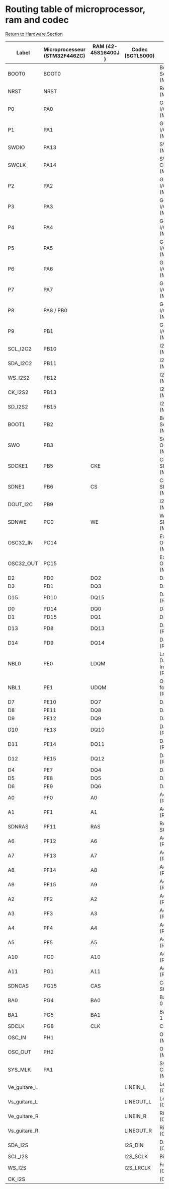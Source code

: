 # Routing table of microprocessor, ram and codec
[Return to Hardware Section](https://github.com/lucacros/2324_Projet2A_PedaleGuitare/tree/Hardware-Section)

| Label           | Microprocesseur (STM32F446ZC) | RAM (42-45S16400J )  | Codec (SGTL5000) | Description                                |
|-----------------|------------------------|-------|-------|--------------------------------------------|
| BOOT0           | BOOT0                  |       |       | Boot Mode Selection (Microprocessor)       |
| NRST            | NRST                   |       |       | Reset (Microprocessor)                     |
| P0              | PA0                    |       |       | General Purpose I/O (Microprocessor)       |
| P1              | PA1                    |       |       | General Purpose I/O (Microprocessor)       |
| SWDIO           | PA13                   |       |       | SWD Debug I/O (Microprocessor)             |
| SWCLK           | PA14                   |       |       | SWD Debug Clock (Microprocessor)           |
| P2              | PA2                    |       |       | General Purpose I/O (Microprocessor)       |
| P3              | PA3                    |       |       | General Purpose I/O (Microprocessor)       |
| P4              | PA4                    |       |       | General Purpose I/O (Microprocessor)       |
| P5              | PA5                    |       |       | General Purpose I/O (Microprocessor)       |
| P6              | PA6                    |       |       | General Purpose I/O (Microprocessor)       |
| P7              | PA7                    |       |       | General Purpose I/O (Microprocessor)       |
| P8              | PA8 / PB0               |       |       | General Purpose I/O (Microprocessor)       |
| P9              | PB1                    |       |       | General Purpose I/O (Microprocessor)       |
| SCL_I2C2        | PB10                   |       |       | I2C Clock (Microprocessor)                 |
| SDA_I2C2        | PB11                   |       |       | I2C Data (Microprocessor)                  |
| WS_I2S2         | PB12                   |       |       | I2S Word Select (Microprocessor)           |
| CK_I2S2         | PB13                   |       |       | I2S Clock (Microprocessor)                 |
| SD_I2S2         | PB15                   |       |       | I2S Data (Microprocessor)                  |
| BOOT1           | PB2                    |       |       | Boot Mode Selection (Microprocessor)       |
| SWO             | PB3                    |       |       | Serial Wire Output (Microprocessor)        |
| SDCKE1          | PB5                    | CKE   |       | Clock Enable for SDRAM (Microprocessor)   |
| SDNE1           | PB6                    | CS    |       | Chip Select for SDRAM (Microprocessor)    |
| DOUT_I2C        | PB9                    |       |       | I2C Data Output (Microprocessor)           |
| SDNWE           | PC0                    | WE    |       | Write Enable for SDRAM (Microprocessor)   |
| OSC32_IN        | PC14                   |       |       | External 32 kHz Oscillator Input (Microprocessor) |
| OSC32_OUT       | PC15                   |       |       | External 32 kHz Oscillator Output (Microprocessor) |
| D2              | PD0                    | DQ2   |       | Data Bit 2 (RAM)                          |
| D3              | PD1                    | DQ3   |       | Data Bit 3 (RAM)                          |
| D15             | PD10                   | DQ15  |       | Data Bit 15 (RAM)                         |
| D0              | PD14                   | DQ0   |       | Data Bit 0 (RAM)                          |
| D1              | PD15                   | DQ1   |       | Data Bit 1 (RAM)                          |
| D13             | PD8                    | DQ13  |       | Data Bit 13 (RAM)                         |
| D14             | PD9                    | DQ14  |       | Data Bit 14 (RAM)                         |
| NBL0            | PE0                    | LDQM  |       | Latch Enable Data Input/Output (RAM)     |
| NBL1            | PE1                    | UDQM  |       | Output Enable for Data Output (RAM)      |
| D7              | PE10                   | DQ7   |       | Data Bit 7 (RAM)                          |
| D8              | PE11                   | DQ8   |       | Data Bit 8 (RAM)                          |
| D9              | PE12                   | DQ9   |       | Data Bit 9 (RAM)                          |
| D10             | PE13                   | DQ10  |       | Data Bit 10 (RAM)                         |
| D11             | PE14                   | DQ11  |       | Data Bit 11 (RAM)                         |
| D12             | PE15                   | DQ12  |       | Data Bit 12 (RAM)                         |
| D4              | PE7                    | DQ4   |       | Data Bit 4 (RAM)                          |
| D5              | PE8                    | DQ5   |       | Data Bit 5 (RAM)                          |
| D6              | PE9                    | DQ6   |       | Data Bit 6 (RAM)                          |
| A0              | PF0                    | A0    |       | Address Bit 0 (RAM)                       |
| A1              | PF1                    | A1    |       | Address Bit 1 (RAM)                       |
| SDNRAS          | PF11                   | RAS   |       | Row Address Strobe (RAM)                 |
| A6              | PF12                   | A6    |       | Address Bit 6 (RAM)                       |
| A7              | PF13                   | A7    |       | Address Bit 7 (RAM)                       |
| A8              | PF14                   | A8    |       | Address Bit 8 (RAM)                       |
| A9              | PF15                   | A9    |       | Address Bit 9 (RAM)                       |
| A2              | PF2                    | A2    |       | Address Bit 2 (RAM)                       |
| A3              | PF3                    | A3    |       | Address Bit 3 (RAM)                       |
| A4              | PF4                    | A4    |       | Address Bit 4 (RAM)                       |
| A5              | PF5                    | A5    |       | Address Bit 5 (RAM)                       |
| A10             | PG0                    | A10   |       | Address Bit 10 (RAM)                      |
| A11             | PG1                    | A11   |       | Address Bit 11 (RAM)                      |
| SDNCAS          | PG15                   | CAS   |       | Column Address Strobe (RAM)              |
| BA0             | PG4                    | BA0   |       | Bank Address Bit 0 (RAM)                 |
| BA1             | PG5                    | BA1   |       | Bank Address Bit 1 (RAM)                 |
| SDCLK           | PG8                    | CLK   |       | Clock (RAM)                              |
| OSC_IN          | PH1                    |       |       | Oscillator Input (Microprocessor)         |
| OSC_OUT         | PH2                    |       |       | Oscillator Output (Microprocessor)        |
| SYS_MLK         | PA1                    |       |       | System Master Clock (Microprocessor)      |
| Ve_guitare_L    |                        |       | LINEIN_L | Left LINEIN (Codec)                     |
| Vs_guitare_L    |                        |       | LINEOUT_L | Left LINEOUT (Codec)                    |
| Ve_guitare_R    |                        |       | LINEIN_R | Right LINEIN (Codec)                    |
| Vs_guitare_R    |                        |       | LINEOUT_R | Right LINEOUT (Codec)                   |
| SDA_I2S         |                        |       | I2S_DIN | Data input (Codec)                     |
| SCL_I2S         |                        |       | I2S_SCLK | Bit clock (Codec)                     |
| WS_I2S          |                        |       | I2S_LRCLK | Frame clock (Codec)                   |
| CK_I2S          |                        |       |           | (Codec)                                |
